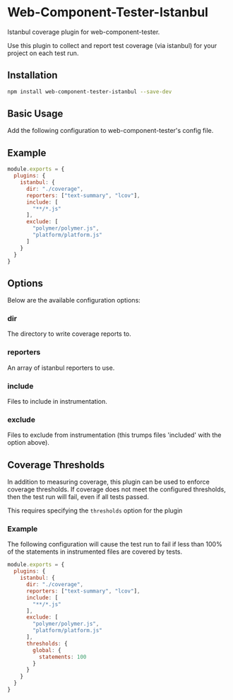 Web-Component-Tester-Istanbul
=============================

Istanbul coverage plugin for web-component-tester.

Use this plugin to collect and report test coverage (via istanbul) for
your project on each test run.

## Installation

```sh
npm install web-component-tester-istanbul --save-dev
```

## Basic Usage

Add the following configuration to web-component-tester's config file.

## Example

```js
module.exports = {
  plugins: {
    istanbul: {
      dir: "./coverage",
      reporters: ["text-summary", "lcov"],
      include: [
        "**/*.js"
      ],
      exclude: [
        "polymer/polymer.js",
        "platform/platform.js"
      ]
    }
  }
}
```

## Options

Below are the available configuration options:

### dir

The directory to write coverage reports to.

### reporters

An array of istanbul reporters to use.

### include

Files to include in instrumentation.

### exclude

Files to exclude from instrumentation (this trumps files 'included' with
the option above).

## Coverage Thresholds

In addition to measuring coverage, this plugin can be used to enforce
coverage thresholds.  If coverage does not meet the configured thresholds,
then the test run will fail, even if all tests passed.

This requires specifying the `thresholds` option for the plugin

### Example

The following configuration will cause the test run to fail if less
than 100% of the statements in instrumented files are covered by
tests.

```js
module.exports = {
  plugins: {
    istanbul: {
      dir: "./coverage",
      reporters: ["text-summary", "lcov"],
      include: [
        "**/*.js"
      ],
      exclude: [
        "polymer/polymer.js",
        "platform/platform.js"
      ],
      thresholds: {
        global: {
          statements: 100
        }
      }
    }
  }
}
```
